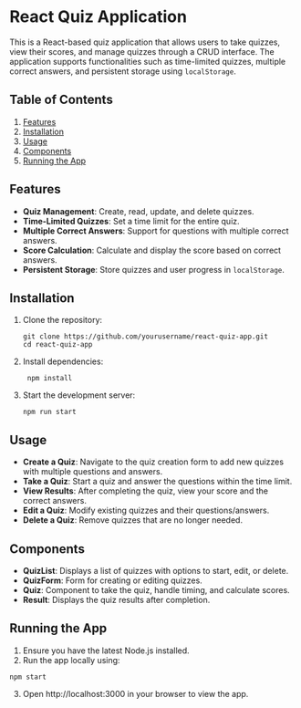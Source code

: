 # React Quiz Application

This is a React-based quiz application that allows users to take quizzes, view their scores, and manage quizzes through a CRUD interface. The application supports functionalities such as time-limited quizzes, multiple correct answers, and persistent storage using `localStorage`.

## Table of Contents

1. [Features](#features)
2. [Installation](#installation)
3. [Usage](#usage)
4. [Components](#components)
5. [Running the App](#running-the-app)


## Features

- **Quiz Management**: Create, read, update, and delete quizzes.
- **Time-Limited Quizzes**: Set a time limit for the entire quiz.
- **Multiple Correct Answers**: Support for questions with multiple correct answers.
- **Score Calculation**: Calculate and display the score based on correct answers.
- **Persistent Storage**: Store quizzes and user progress in `localStorage`.

## Installation

1. Clone the repository:
   ```shell
   git clone https://github.com/yourusername/react-quiz-app.git
   cd react-quiz-app
   ```

2. Install dependencies:
   ```shell
    npm install
   ```
   
4. Start the development server:
   ```shell
   npm run start
   ```

   
## Usage
- **Create a Quiz**: Navigate to the quiz creation form to add new quizzes with multiple questions and answers.
- **Take a Quiz**: Start a quiz and answer the questions within the time limit.
- **View Results**: After completing the quiz, view your score and the correct answers.
- **Edit a Quiz**: Modify existing quizzes and their questions/answers.
- **Delete a Quiz**: Remove quizzes that are no longer needed.

## Components
- **QuizList**: Displays a list of quizzes with options to start, edit, or delete.
- **QuizForm**: Form for creating or editing quizzes.
- **Quiz**: Component to take the quiz, handle timing, and calculate scores.
- **Result**: Displays the quiz results after completion.


## Running the App

1. Ensure you have the latest Node.js installed.
2. Run the app locally using:
```shell
npm start
```
3. Open http://localhost:3000 in your browser to view the app.
